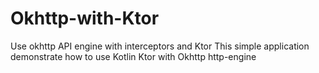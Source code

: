 # Okhttp-with-Ktor
Use okhttp API engine with interceptors and Ktor
This simple application demonstrate how to use Kotlin Ktor with Okhttp http-engine
